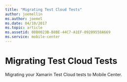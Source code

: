 ```yaml
---
title: "Migrating Test Cloud Tests"
author: joemellin
ms.author: joemel
ms.date: 04/10/2017
ms.topic: article
ms.assetid: 08B0023B-B8BE-44C7-A1EF-09209558A669
ms.service: mobile-center
---
```


# Migrating Test Cloud Tests

Migrating your Xamarin Test Cloud tests to Mobile Center.
